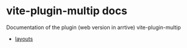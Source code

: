 # vite-plugin-multip docs

Documentation of the plugin (web version in arrtive) vite-plugin-multip

- [layouts](https://github.com/vclemenzi/vite-plugin-multip/blob/main/docs/layouts.md)
